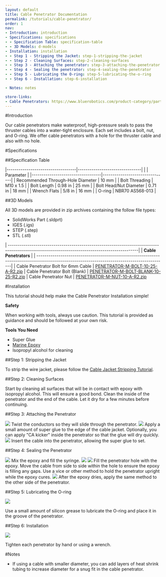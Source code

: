 ```yaml
---
layout: default
title: Cable Penetrator Documentation
permalink: /tutorials/cable-penetrator/
order: 1
nav:
- Introduction: introduction
- Specifications: specifications 
- - Specification Table: specification-table
- - 3D Models: d-models
- Installation: installation
- - Step 1 - Stripping the Jacket: step-1-stripping-the-jacket
- - Step 2 - Cleaning Surfaces: step-2-cleaning-surfaces
- - Step 3 - Attaching the penetrator: step-3-attaching-the-penetrator
- - Step 4 - Sealing the penetrator: step-4-sealing-the-penetrator
- - Step 5 - Lubricating the O-ring: step-5-lubricating-the-o-ring
- - Step 6 - Installation: step-6-installation

- Notes: notes

store-links:
- Cable Penetrators: https://www.bluerobotics.com/product-category/parts/connectors/
---
```

#Introduction

Our cable penetrators make waterproof, high-pressure seals to pass the thruster cables into a water-tight enclosure. Each set includes a bolt, nut, and O-ring. We offer cable penetrators with a hole for the thruster cable and also with no hole. 

#Specifications 

##Specification Table

|-----------------------------------|--------------------------------|
|                                   |          Parameter             |
|-----------------------------------|--------------------------------|
| Recommended Through-Hole Diameter | 10 mm                          |
| Bolt Threading                    | M10 x 1.5                      |
| Bolt Length                       | 0.98 in      | 25 mm           |
| Bolt Head/Nut Diameter            | 0.71 in      | 18 mm           |
| Wrench Flats                      | 5/8 in       | 16 mm           |
| O-ring 														| NBR70 AS568-013                |

##3D Models

All 3D models are provided in zip archives containing the follow file types:

- SolidWorks Part (.sldprt)
- IGES (.igs) 
- STEP (.step)
- STL (.stl)

| -----------------------------------------------------------------------------------------------------------------------------------------------|
|               **Cable Penetrators**                                                                                                            |
| -----------------------------------------------------------------------------------------------------------------------------------------------|
| Cable Penetrator Bolt for 6mm Cable  | [PENETRATOR-M-BOLT-10-25-A-R2.zip](http://www.bluerobotics.com/models/PENETRATOR-M-BOLT-10-25-A-R2.zip)
| Cable Penetrator Bolt (Blank)        | [PENETRATOR-M-BOLT-BLANK-10-25-R2.zip](http://www.bluerobotics.com/models/PENETRATOR-M-BOLT-BLANK-10-25-R2.zip)
| Cable Penetrator Nut                 | [PENETRATOR-M-NUT-10-A-R2.zip](http://www.bluerobotics.com/models/PENETRATOR-M-NUT-10-A-R2.zip)


#Installation

This tutorial should help make the Cable Penetrator Installation simple!

**Safety**

<i class="fa fa-exclamation-triangle fa-fw fa-2x text-warning"></i> When working with tools, always use caution. This tutorial is provided as guidance and should be followed at your own risk.

**Tools You Need**

* Super Glue
* [Marine Epoxy](https://www.bluerobotics.com/store/tools/loctite-marine-epoxy/)
* Isopropyl alcohol for cleaning

##Step 1: Stripping the Jacket

To strip the wire jacket, please follow the [Cable Jacket Stripping Tutorial](/tutorials/cable-stripping/).

##Step 2: Cleaning Surfaces

Start by cleaning all surfaces that will be in contact with epoxy with isopropyl alcohol. This will ensure a good bond. Clean the inside of the penetrator and the end of the cable. Let it dry for a few minutes before continuing.

##Step 3: Attaching the Penetrator

<img src="/assets/images/tutorials/cable-penetrator/step-1.png" class="img-responsive" style="max-width:600px" />
Twist the conductors so they will slide through the penetrator.

<img src="/assets/images/tutorials/cable-penetrator/step-2.png" class="img-responsive" style="max-width:600px" />
Apply a small amount of super glue to the edge of the cable jacket. Optionally, you can apply "CA kicker" inside the penetrator so that the glue will dry quickly.

<img src="/assets/images/tutorials/cable-penetrator/step-3.png" class="img-responsive" style="max-width:600px" />
Insert the cable into the penetrator, allowing the super glue to set.  

##Step 4: Sealing the Penetrator

<img src="/assets/images/tutorials/cable-penetrator/step-4.png" class="img-responsive" style="max-width:600px" />
Mix the epoxy and fill the syringe. 

<img src="/assets/images/tutorials/cable-penetrator/step-5.png" class="img-responsive" style="max-width:600px" />
<img src="/assets/images/tutorials/cable-penetrator/step-6.png" class="img-responsive" style="max-width:600px" />
Fill the penetrator hole with the epoxy. Move the cable from side to side within the hole to ensure the epoxy is filling any gaps. Use a vice or other method to hold the penetrator upright while the epoxy cures.

<img src="/assets/images/tutorials/cable-penetrator/step-7.png" class="img-responsive" style="max-width:600px" />
After the epoxy dries, apply the same method to the other side of the penetrator. 

##Step 5: Lubricating the O-ring

<img src="/assets/images/tutorials/cable-penetrator/step-six.png" class="img-responsive" style="max-width:600px" />

Use a small amount of silicon grease to lubricate the O-ring and place it in the groove of the penetrator. 

##Step 6: Installation

<img src="/assets/images/tutorials/cable-penetrator/step-five.png" class="img-responsive" style="max-width:600px" />

Tighten each penetrator by hand or using a wrench.




#Notes

* If using a cable with smaller diameter, you can add layers of heat shrink tubing to increase diameter for a snug fit in the cable penetrator.

